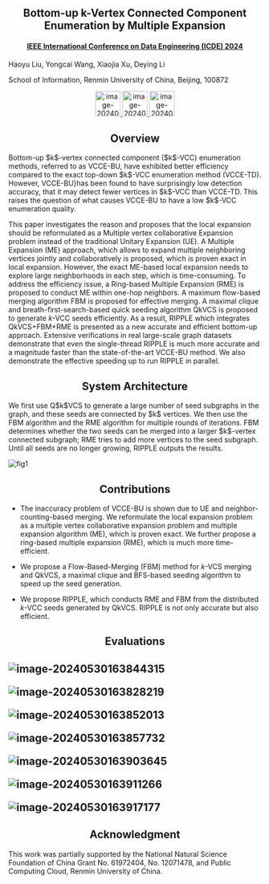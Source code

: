 <h2 align = "center">
Bottom-up k-Vertex Connected Component Enumeration by Multiple Expansion
</h2>
<h4 align = "center" >
 <a href="https://github.com/Elssky/RIPPLE/blob/main/RIPPLE.pdf">IEEE International Conference on Data Engineering (ICDE) 2024  </a>
</h4>


Haoyu Liu, Yongcai Wang, Xiaojia Xu, Deying Li

School of Information, Renmin University of China, Beijing, 100872 



<center>
  <a href="RIPPLE.pdf"><img height= "50" src="https://p.ipic.vip/f50s58.png" alt="image-20240529183359317"  /> 
  </a>
  <a href="https://github.com/Elssky/RIPPLE">
  <img height= "50" src="https://p.ipic.vip/exxqen.png" alt="image-20240529183422179"/>
  </a>  
  <a href="https://networkrepository.com/">
  <img height= "50" src="https://p.ipic.vip/c13w3s.png" alt="image-20240529183517490"/>
  </a> 
</center>




<h2 align = "center">
Overview 
</h2>
Bottom-up $k$-vertex connected component ($k$-VCC) enumeration methods, referred to as VCCE-BU, have exhibited better efficiency compared to the exact top-down $k$-VCC enumeration method (VCCE-TD). However, VCCE-BU}has been found to have surprisingly low detection accuracy, that it may detect fewer vertices in $k$-VCC than VCCE-TD. This raises the question of what causes VCCE-BU to have a low $k$-VCC enumeration quality. 

This paper investigates the reason and proposes that the local expansion should be reformulated as a Multiple vertex collaborative Expansion problem instead of the traditional Unitary Expansion (UE). A Multiple Expansion (ME) approach, which allows to expand multiple neighboring vertices jointly and collaboratively is proposed, which is proven exact in local expansion. However, the exact ME-based local expansion needs to explore large neighborhoods in each step, which is time-consuming. To address the efficiency issue, a Ring-based Multiple Expansion (RME) is proposed to conduct ME within one-hop neighbors. A maximum flow-based merging algorithm FBM is proposed for effective merging. A maximal clique and breath-first-search-based quick seeding algorithm QkVCS is proposed to generate $k$-VCC seeds efficiently.  As a result,  RIPPLE which integrates QkVCS+FBM+RME is presented as a new accurate and efficient bottom-up approach. Extensive verifications in real large-scale graph datasets demonstrate that even the single-thread RIPPLE is much more accurate and a magnitude faster than the state-of-the-art VCCE-BU method. We also demonstrate the effective speeding up to run RIPPLE in parallel.  

<h2 align = "center">
System Architecture 
</h2>
We first use Q$k$VCS to generate a large number of seed subgraphs in the graph, and these seeds are connected by $k$ vertices. We then use the FBM algorithm and the RME algorithm for multiple rounds of iterations. FBM determines whether the two seeds can be merged into a larger $k$-vertex connected subgraph; RME tries to add more vertices to the seed subgraph. Until all seeds are no longer growing, RIPPLE outputs the results.

![fig1](https://p.ipic.vip/wahe67.png)

<h2 align = "center">
Contributions
</h2>



-   The inaccuracy problem of VCCE-BU is shown due to UE and neighbor-counting-based merging. We reformulate the local expansion problem as a multiple vertex collaborative expansion problem and multiple expansion algorithm (ME), which is proven exact.  We further propose a ring-based multiple expansion (RME), which is much more time-efficient.

-   We propose a Flow-Based-Merging (FBM) method for $k$-VCS merging and QkVCS, a maximal clique and BFS-based seeding algorithm to speed up the seed generation.

-   We propose RIPPLE, which conducts  RME and FBM from the distributed $k$-VCC seeds generated by QkVCS. RIPPLE is not only accurate but also efficient.

<h2 align = "center">
Evaluations
<h2>

![image-20240530163844315](https://p.ipic.vip/ckh9rc.png)


![image-20240530163828219](https://p.ipic.vip/0xb6l4.png)



![image-20240530163852013](https://p.ipic.vip/7m8656.png)



![image-20240530163857732](https://p.ipic.vip/ax13v6.png)

![image-20240530163903645](https://p.ipic.vip/e1x516.png)

![image-20240530163911266](https://p.ipic.vip/cbutvr.png)

![image-20240530163917177](https://p.ipic.vip/xebg32.png)


<h2 align = "center">
Acknowledgment 
</h2>
This work was partially supported by the National Natural Science Foundation of China Grant No. 61972404, No. 12071478, and Public Computing Cloud, Renmin University of China.





